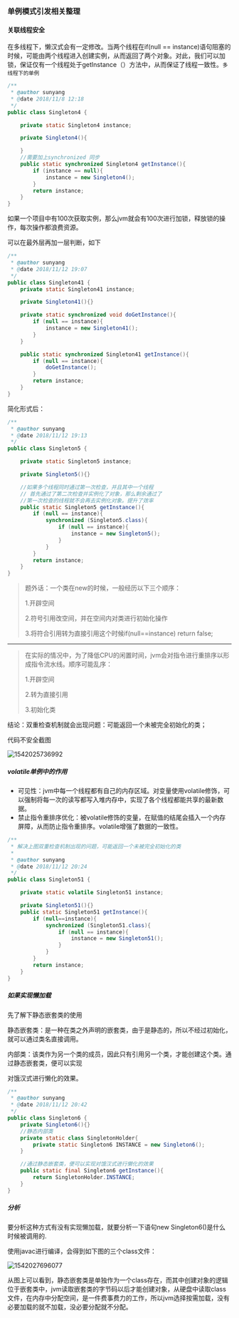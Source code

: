 ### 单例模式引发相关整理

#### 关联线程安全

在多线程下，懒汉式会有一定修改。当两个线程在if(null == instance)语句阻塞的时候，可能由两个线程进入创建实例，从而返回了两个对象。对此，我们可以加锁，保证仅有一个线程处于getInstance（）方法中，从而保证了线程一致性。`多线程下的单例`

~~~java
/**
 * @author sunyang
 * @date 2018/11/8 12:18
 */
public class Singleton4 {

    private static Singleton4 instance;

    private Singleton4(){

    }
    //需要加上synchronized 同步
    public static synchronized Singleton4 getInstance(){
        if (instance == null){
            instance = new Singleton4();
        }
        return instance;
    }
}
~~~

如果一个项目中有100次获取实例，那么jvm就会有100次进行加锁，释放锁的操作，每次操作都浪费资源。

可以在最外层再加一层判断，如下

~~~java
/**
 * @author sunyang
 * @date 2018/11/12 19:07
 */
public class Singleton41 {
    private static Singleton41 instance;

    private Singleton41(){}

    private static synchronized void doGetInstance(){
        if (null == instance){
            instance = new Singleton41();
        }
    }

    public static synchronized Singleton41 getInstance(){
        if (null == instance){
            doGetInstance();
        }
        return instance;
    }
}
~~~

简化形式后：

~~~java
/**
 * @author sunyang
 * @date 2018/11/12 19:13
 */
public class Singleton5 {

    private static Singleton5 instance;

    private Singleton5(){}

    //如果多个线程同时通过第一次检查，并且其中一个线程
    // 首先通过了第二次检查并实例化了对象，那么剩余通过了
    //第一次检查的线程就不会再去实例化对象。提升了效率
    public static Singleton5 getInstance(){
        if (null == instance){
            synchronized (Singleton5.class){
                if (null == instance){
                    instance = new Singleton5();
                }
            }
        }
        return instance;
    }
}
~~~

> 题外话：一个类在new的时候，一般经历以下三个顺序：
>
> 1.开辟空间
>
> 2.符号引用改空间，并在空间内对类进行初始化操作
>
> 3.将符合引用转为直接引用这个时候if(null==instance) return false;

------------------------------------

>在实际的情况中，为了降低CPU的闲置时间，jvm会对指令进行重排序以形成指令流水线。顺序可能乱序：
>
>1.开辟空间
>
>2.转为直接引用
>
>3.初始化类

结论：双重检查机制就会出现问题：可能返回一个未被完全初始化的类；

代码不安全截图

![1542025736992](C:\Users\sunyang\AppData\Local\Temp\1542025736992.png)

##### volatile单例中的作用

- 可见性：jvm中每一个线程都有自己的内存区域。对变量使用volatile修饰，可以强制将每一次的读写都写入堆内存中，实现了各个线程都能共享的最新数据。
- 禁止指令重排序优化：被volatile修饰的变量，在赋值的结尾会插入一个内存屏障，从而防止指令重排序。volatile增强了数据的一致性。

~~~java
/**
 * 解决上图双重检查机制出现的问题，可能返回一个未被完全初始化的类
 *
 * @author sunyang
 * @date 2018/11/12 20:24
 */
public class Singleton51 {

    private static volatile Singleton51 instance;

    private Singleton51(){}
    public static Singleton51 getInstance(){
        if (null==instance){
            synchronized (Singleton51.class){
                if (null == instance){
                    instance = new Singleton51();
                }
            }
        }
        return instance;
    }
}
~~~

##### 如果实现懒加载

先了解下静态嵌套类的使用

静态嵌套类：是一种在类之外声明的嵌套类，由于是静态的，所以不经过初始化，就可以通过类名直接调用。

内部类：该类作为另一个类的成员，因此只有引用另一个类，才能创建这个类。通过静态嵌套类，便可以实现

对饿汉式进行懒化的效果。

~~~java
/**
 * @author sunyang
 * @date 2018/11/12 20:42
 */
public class Singleton6 {
    private Singleton6(){}
    //静态内部类
    private static class SingletonHolder{
        private static Singleton6 INSTANCE = new Singleton6();
    }

    //通过静态嵌套类，便可以实现对饿汉式进行懒化的效果
    public static final Singleton6 getInstance(){
        return SingletonHolder.INSTANCE;
    }
}
~~~

##### 分析

要分析这种方式有没有实现懒加载，就要分析一下语句new Singleton6()是什么时候被调用的.

使用javac进行编译，会得到如下图的三个class文件：

![1542027696077](C:\Users\sunyang\AppData\Local\Temp\1542027696077.png)

从图上可以看到，静态嵌套类是单独作为一个class存在，而其中创建对象的逻辑位于嵌套类中，jvm读取嵌套类的字节码以后才能创建对象，从硬盘中读取class文件，在内存中分配空间，是一件费事费力的工作，所以jvm选择按需加载，没有必要加载的就不加载，没必要分配就不分配。


